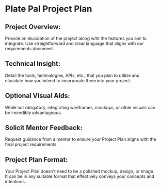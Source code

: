 # Plate Pal Project Plan
## Project Overview: 
Provide an elucidation of the project along with the features you aim to integrate. Use straightforward and clear language that aligns with our requirements document.
## Technical Insight: 
Detail the tools, technologies, APIs, etc., that you plan to utilize and elucidate how you intend to incorporate them into your project.
## Optional Visual Aids: 
While not obligatory, integrating wireframes, mockups, or other visuals can be incredibly advantageous.
## Solicit Mentor Feedback: 
Request guidance from a mentor to ensure your Project Plan aligns with the final project requirements.
## Project Plan Format: 
Your Project Plan doesn't need to be a polished mockup, design, or image. It can be in any suitable format that effectively conveys your concepts and intentions.